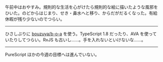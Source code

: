 午前中はおやすみ。規則的な生活を心がけたら規則的な絵に描いたような風邪をひいた。のどからはじまり、せき・鼻水へと移り、からだがだるくなった。有給休暇が残り少ないのでつらい。

-----

ひさしぶりに [bouzuya/b-o-a][] を使う。TypeScript 1.8 だったり、AVA を使っていたりしてつらい。RxJS も古いし……。手を入れないといけないな……。

-----

PureScript ほかの今週の目標へは進んでいない。

[bouzuya/b-o-a]: https://github.com/bouzuya/b-o-a
